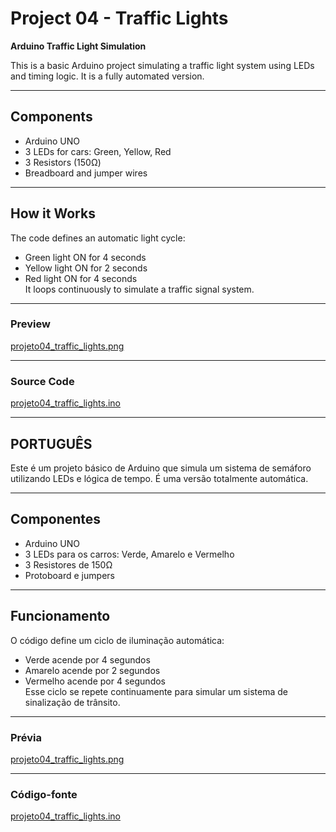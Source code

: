 # Project 04 - Traffic Lights 
**Arduino Traffic Light Simulation**

This is a basic Arduino project simulating a traffic light system using LEDs and timing logic. It is a fully automated version.

---

## **Components**
- Arduino UNO
- 3 LEDs for cars: Green, Yellow, Red
- 3 Resistors (150Ω)
- Breadboard and jumper wires

---

## **How it Works**
The code defines an automatic light cycle:
- Green light ON for 4 seconds
- Yellow light ON for 2 seconds
- Red light ON for 4 seconds  
It loops continuously to simulate a traffic signal system.

---

### **Preview**
[projeto04_traffic_lights.png](projeto04_traffic_lights.png)

---

### **Source Code**
[projeto04_traffic_lights.ino](projeto04_traffic_lights.ino)

---

## **PORTUGUÊS**

Este é um projeto básico de Arduino que simula um sistema de semáforo utilizando LEDs e lógica de tempo. É uma versão totalmente automática.

---

## **Componentes**
- Arduino UNO
- 3 LEDs para os carros: Verde, Amarelo e Vermelho
- 3 Resistores de 150Ω
- Protoboard e jumpers

---

## **Funcionamento**
O código define um ciclo de iluminação automática:
- Verde acende por 4 segundos
- Amarelo acende por 2 segundos
- Vermelho acende por 4 segundos  
Esse ciclo se repete continuamente para simular um sistema de sinalização de trânsito.

---

### **Prévia**
[projeto04_traffic_lights.png](projeto04_traffic_lights.png)

---

### **Código-fonte**
[projeto04_traffic_lights.ino](projeto04_traffic_lights.ino)
